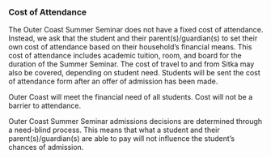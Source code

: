 ### Cost of Attendance

The Outer Coast Summer Seminar does not have a fixed cost of attendance. Instead, we ask that the student and their parent(s)/guardian(s) to set their own cost of attendance based on their household’s financial means. This cost of attendance includes academic tuition, room, and board for the duration of the Summer Seminar. The cost of travel to and from Sitka may also be covered, depending on student need. Students will be sent the cost of attendance form after an offer of admission has been made.

Outer Coast will meet the financial need of all students. Cost will not be a barrier to attendance. 

Outer Coast Summer Seminar admissions decisions are determined through a need-blind process. This means that what a student and their parent(s)/guardian(s) are able to pay will not influence the student’s chances of admission.
